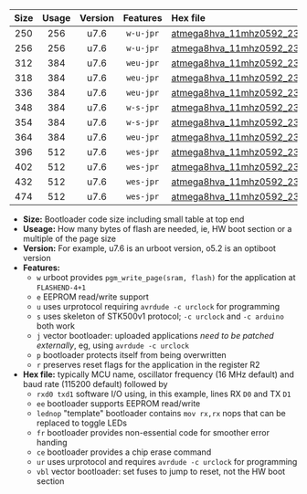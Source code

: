 |Size|Usage|Version|Features|Hex file|
|:-:|:-:|:-:|:-:|:--|
|250|256|u7.6|`w-u-jpr`|[atmega8hva_11mhz0592_230400bps_rxb0_txb1_ur_vbl.hex](https://raw.githubusercontent.com/stefanrueger/urboot/main//atmega8hva_11mhz0592_230400bps_rxb0_txb1_ur_vbl.hex)|
|256|256|u7.6|`w-u-jpr`|[atmega8hva_11mhz0592_230400bps_rxb0_txb1_lednop_ur_vbl.hex](https://raw.githubusercontent.com/stefanrueger/urboot/main//atmega8hva_11mhz0592_230400bps_rxb0_txb1_lednop_ur_vbl.hex)|
|312|384|u7.6|`weu-jpr`|[atmega8hva_11mhz0592_230400bps_rxb0_txb1_ee_ur_vbl.hex](https://raw.githubusercontent.com/stefanrueger/urboot/main//atmega8hva_11mhz0592_230400bps_rxb0_txb1_ee_ur_vbl.hex)|
|318|384|u7.6|`weu-jpr`|[atmega8hva_11mhz0592_230400bps_rxb0_txb1_ee_lednop_ur_vbl.hex](https://raw.githubusercontent.com/stefanrueger/urboot/main//atmega8hva_11mhz0592_230400bps_rxb0_txb1_ee_lednop_ur_vbl.hex)|
|336|384|u7.6|`weu-jpr`|[atmega8hva_11mhz0592_230400bps_rxb0_txb1_ee_lednop_fr_ur_vbl.hex](https://raw.githubusercontent.com/stefanrueger/urboot/main//atmega8hva_11mhz0592_230400bps_rxb0_txb1_ee_lednop_fr_ur_vbl.hex)|
|348|384|u7.6|`w-s-jpr`|[atmega8hva_11mhz0592_230400bps_rxb0_txb1_vbl.hex](https://raw.githubusercontent.com/stefanrueger/urboot/main//atmega8hva_11mhz0592_230400bps_rxb0_txb1_vbl.hex)|
|354|384|u7.6|`w-s-jpr`|[atmega8hva_11mhz0592_230400bps_rxb0_txb1_lednop_vbl.hex](https://raw.githubusercontent.com/stefanrueger/urboot/main//atmega8hva_11mhz0592_230400bps_rxb0_txb1_lednop_vbl.hex)|
|364|384|u7.6|`weu-jpr`|[atmega8hva_11mhz0592_230400bps_rxb0_txb1_ee_lednop_fr_ce_ur_vbl.hex](https://raw.githubusercontent.com/stefanrueger/urboot/main//atmega8hva_11mhz0592_230400bps_rxb0_txb1_ee_lednop_fr_ce_ur_vbl.hex)|
|396|512|u7.6|`wes-jpr`|[atmega8hva_11mhz0592_230400bps_rxb0_txb1_ee_vbl.hex](https://raw.githubusercontent.com/stefanrueger/urboot/main//atmega8hva_11mhz0592_230400bps_rxb0_txb1_ee_vbl.hex)|
|402|512|u7.6|`wes-jpr`|[atmega8hva_11mhz0592_230400bps_rxb0_txb1_ee_lednop_vbl.hex](https://raw.githubusercontent.com/stefanrueger/urboot/main//atmega8hva_11mhz0592_230400bps_rxb0_txb1_ee_lednop_vbl.hex)|
|432|512|u7.6|`wes-jpr`|[atmega8hva_11mhz0592_230400bps_rxb0_txb1_ee_lednop_fr_vbl.hex](https://raw.githubusercontent.com/stefanrueger/urboot/main//atmega8hva_11mhz0592_230400bps_rxb0_txb1_ee_lednop_fr_vbl.hex)|
|474|512|u7.6|`wes-jpr`|[atmega8hva_11mhz0592_230400bps_rxb0_txb1_ee_lednop_fr_ce_vbl.hex](https://raw.githubusercontent.com/stefanrueger/urboot/main//atmega8hva_11mhz0592_230400bps_rxb0_txb1_ee_lednop_fr_ce_vbl.hex)|

- **Size:** Bootloader code size including small table at top end
- **Useage:** How many bytes of flash are needed, ie, HW boot section or a multiple of the page size
- **Version:** For example, u7.6 is an urboot version, o5.2 is an optiboot version
- **Features:**
  + `w` urboot provides `pgm_write_page(sram, flash)` for the application at `FLASHEND-4+1`
  + `e` EEPROM read/write support
  + `u` uses urprotocol requiring `avrdude -c urclock` for programming
  + `s` uses skeleton of STK500v1 protocol; `-c urclock` and `-c arduino` both work
  + `j` vector bootloader: uploaded applications *need to be patched externally*, eg, using `avrdude -c urclock`
  + `p` bootloader protects itself from being overwritten
  + `r` preserves reset flags for the application in the register R2
- **Hex file:** typically MCU name, oscillator frequency (16 MHz default) and baud rate (115200 default) followed by
  + `rxd0 txd1` software I/O using, in this example, lines RX `D0` and TX `D1`
  + `ee` bootloader supports EEPROM read/write
  + `lednop` "template" bootloader contains `mov rx,rx` nops that can be replaced to toggle LEDs
  + `fr` bootloader provides non-essential code for smoother error handing
  + `ce` bootloader provides a chip erase command
  + `ur` uses urprotocol and requires `avrdude -c urclock` for programming
  + `vbl` vector bootloader: set fuses to jump to reset, not the HW boot section
